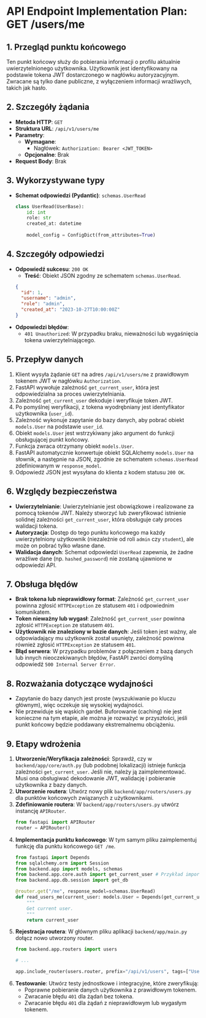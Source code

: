 # API Endpoint Implementation Plan: GET /users/me

## 1. Przegląd punktu końcowego
Ten punkt końcowy służy do pobierania informacji o profilu aktualnie uwierzytelnionego użytkownika. Użytkownik jest identyfikowany na podstawie tokena JWT dostarczonego w nagłówku autoryzacyjnym. Zwracane są tylko dane publiczne, z wyłączeniem informacji wrażliwych, takich jak hasło.

## 2. Szczegóły żądania
- **Metoda HTTP**: `GET`
- **Struktura URL**: `/api/v1/users/me`
- **Parametry**:
  - **Wymagane**:
    - Nagłówek: `Authorization: Bearer <JWT_TOKEN>`
  - **Opcjonalne**: Brak
- **Request Body**: Brak

## 3. Wykorzystywane typy
- **Schemat odpowiedzi (Pydantic)**: `schemas.UserRead`
  ```python
  class UserRead(UserBase):
      id: int
      role: str
      created_at: datetime
      
      model_config = ConfigDict(from_attributes=True)
  ```

## 4. Szczegóły odpowiedzi
- **Odpowiedź sukcesu**: `200 OK`
  - **Treść**: Obiekt JSON zgodny ze schematem `schemas.UserRead`.
  ```json
  {
    "id": 1,
    "username": "admin",
    "role": "admin",
    "created_at": "2023-10-27T10:00:00Z"
  }
  ```
- **Odpowiedzi błędów**:
  - `401 Unauthorized`: W przypadku braku, nieważności lub wygaśnięcia tokena uwierzytelniającego.

## 5. Przepływ danych
1. Klient wysyła żądanie `GET` na adres `/api/v1/users/me` z prawidłowym tokenem JWT w nagłówku `Authorization`.
2. FastAPI wywołuje zależność `get_current_user`, która jest odpowiedzialna за proces uwierzytelniania.
3. Zależność `get_current_user` dekoduje i weryfikuje token JWT.
4. Po pomyślnej weryfikacji, z tokena wyodrębniany jest identyfikator użytkownika (`user_id`).
5. Zależność wykonuje zapytanie do bazy danych, aby pobrać obiekt `models.User` na podstawie `user_id`.
6. Obiekt `models.User` jest wstrzykiwany jako argument do funkcji obsługującej punkt końcowy.
7. Funkcja zwraca otrzymany obiekt `models.User`.
8. FastAPI automatycznie konwertuje obiekt SQLAlchemy `models.User` na słownik, a następnie na JSON, zgodnie ze schematem `schemas.UserRead` zdefiniowanym w `response_model`.
9. Odpowiedź JSON jest wysyłana do klienta z kodem statusu `200 OK`.

## 6. Względy bezpieczeństwa
- **Uwierzytelnianie**: Uwierzytelnianie jest obowiązkowe i realizowane za pomocą tokenów JWT. Należy stworzyć lub zweryfikować istnienie solidnej zależności `get_current_user`, która obsługuje cały proces walidacji tokena.
- **Autoryzacja**: Dostęp do tego punktu końcowego ma każdy uwierzytelniony użytkownik (niezależnie od roli `admin` czy `student`), ale może on pobrać tylko własne dane.
- **Walidacja danych**: Schemat odpowiedzi `UserRead` zapewnia, że żadne wrażliwe dane (np. `hashed_password`) nie zostaną ujawnione w odpowiedzi API.

## 7. Obsługa błędów
- **Brak tokena lub nieprawidłowy format**: Zależność `get_current_user` powinna zgłosić `HTTPException` ze statusem `401` i odpowiednim komunikatem.
- **Token nieważny lub wygasł**: Zależność `get_current_user` powinna zgłosić `HTTPException` ze statusem `401`.
- **Użytkownik nie znaleziony w bazie danych**: Jeśli token jest ważny, ale odpowiadający mu użytkownik został usunięty, zależność powinna również zgłosić `HTTPException` ze statusem `401`.
- **Błąd serwera**: W przypadku problemów z połączeniem z bazą danych lub innych nieoczekiwanych błędów, FastAPI zwróci domyślną odpowiedź `500 Internal Server Error`.

## 8. Rozważania dotyczące wydajności
- Zapytanie do bazy danych jest proste (wyszukiwanie po kluczu głównym), więc oczekuje się wysokiej wydajności.
- Nie przewiduje się wąskich gardeł. Buforowanie (caching) nie jest konieczne na tym etapie, ale można je rozważyć w przyszłości, jeśli punkt końcowy będzie poddawany ekstremalnemu obciążeniu.

## 9. Etapy wdrożenia
1. **Utworzenie/Weryfikacja zależności**: Sprawdź, czy w `backend/app/core/auth.py` (lub podobnej lokalizacji) istnieje funkcja zależności `get_current_user`. Jeśli nie, należy ją zaimplementować. Musi ona obsługiwać dekodowanie JWT, walidację i pobieranie użytkownika z bazy danych.
2. **Utworzenie routera**: Utwórz nowy plik `backend/app/routers/users.py` dla punktów końcowych związanych z użytkownikami.
3. **Zdefiniowanie routera**: W `backend/app/routers/users.py` utwórz instancję `APIRouter`.
   ```python
   from fastapi import APIRouter
   router = APIRouter()
   ```
4. **Implementacja punktu końcowego**: W tym samym pliku zaimplementuj funkcję dla punktu końcowego `GET /me`.
   ```python
   from fastapi import Depends
   from sqlalchemy.orm import Session
   from backend.app import models, schemas
   from backend.app.core.auth import get_current_user # Przykład importu
   from backend.app.db.session import get_db

   @router.get("/me", response_model=schemas.UserRead)
   def read_users_me(current_user: models.User = Depends(get_current_user)):
       """
       Get current user.
       """
       return current_user
   ```
5. **Rejestracja routera**: W głównym pliku aplikacji `backend/app/main.py` dołącz nowo utworzony router.
   ```python
   from backend.app.routers import users
   
   # ...
   
   app.include_router(users.router, prefix="/api/v1/users", tags=["Users"])
   ```
6. **Testowanie**: Utwórz testy jednostkowe i integracyjne, które zweryfikują:
   - Poprawne pobieranie danych użytkownika z prawidłowym tokenem.
   - Zwracanie błędu `401` dla żądań bez tokena.
   - Zwracanie błędu `401` dla żądań z nieprawidłowym lub wygasłym tokenem. 